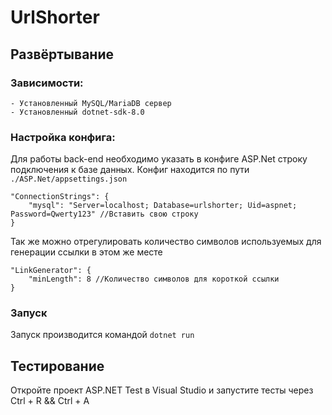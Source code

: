 # UrlShorter

## Развёртывание

### Зависимости:
    - Установленный MySQL/MariaDB сервер
    - Установленный dotnet-sdk-8.0
### Настройка конфига:
Для работы back-end необходимо указать в конфиге ASP.Net строку подключения к базе данных. Конфиг находится по пути <code>./ASP.Net/appsettings.json</code>
    
    "ConnectionStrings": {
        "mysql": "Server=localhost; Database=urlshorter; Uid=aspnet; Password=Qwerty123" //Вставить свою строку
    }
Так же можно отрегулировать количество символов используемых для генерации ссылки в этом же месте

    "LinkGenerator": {
        "minLength": 8 //Количество символов для короткой ссылки
    }
### Запуск
Запуск производится командой <code>dotnet run</code>
## Тестирование
Откройте проект ASP.NET Test в Visual Studio и запустите тесты через Ctrl + R && Ctrl + A
